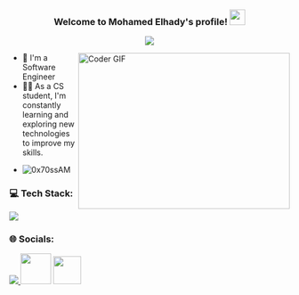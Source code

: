 

<h3 align="center">
  Welcome to Mohamed Elhady's profile!
  <img src="https://media.giphy.com/media/hvRJCLFzcasrR4ia7z/giphy.gif" width="28">
</h3>

<!-- Typing SVG by DenverCoder1 - https://github.com/DenverCoder1/readme-typing-svg -->
<p align="center">
  <a href="https://github.com/DenverCoder1/readme-typing-svg"><img src="https://readme-typing-svg.herokuapp.com/?lines=Flutter%20developer;Always%20learning%20new%20things&font=Fira%20Code&center=true&width=440&height=45&color=f75c7e&vCenter=true&size=22"></a>
</p> 

<img align="right" src="https://media.giphy.com/media/SWoSkN6DxTszqIKEqv/giphy.gif" alt="Coder GIF" width="380" height="280">

- 🏢 I'm a Software Engineer 
- 👨‍💻 As a CS student, I'm constantly learning and exploring new technologies to improve my skills.
- <p align="left"> <img src="https://komarev.com/ghpvc/?username=Mohamed-El-Hady&label=Profile%20views&color=0e75b6&style=flat" alt="0x70ssAM"/> </p>

### 💻 Tech Stack:

<a href="#">
    <img src="https://skillicons.dev/icons?i=dart,flutter,vscode,git,github&theme=dark" />
  </a>
  
  ### 🌐 Socials:
<a href="https://www.instagram.com/mo_el7ady">
    <img src="https://skillicons.dev/icons?i=instagram&theme=dark" />
   <a href="https://www.youtube.com/@Elhady_Tech" target="_blank" rel="noreferrer"><img src="https://cdn.icon-icons.com/icons2/2592/PNG/512/youtube_logo_icon_154503.png" height=55  ></a>
  </a>
  <a href="https://www.linkedin.com/in/mohamed-elhady-78923a24b/" target="_blank" rel="noreferrer"><img src="https://cdn-icons-png.flaticon.com/512/3991/3991775.png" height="50"  />

 
      
